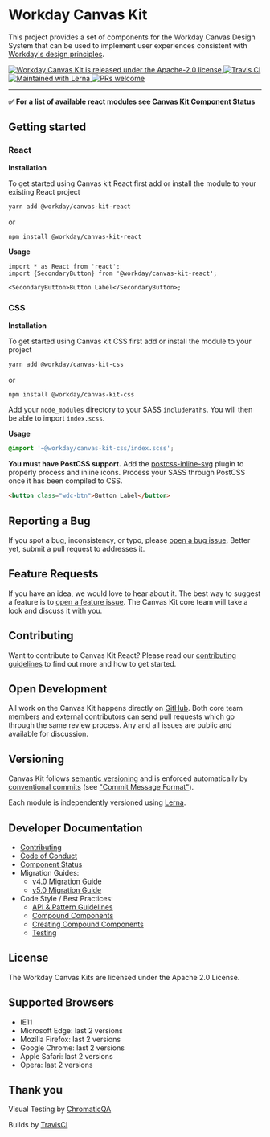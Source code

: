 # Workday Canvas Kit

This project provides a set of components for the Workday Canvas Design System that can be used to
implement user experiences consistent with
[Workday's design principles](https://design.workday.com/).

<a href="./LICENSE">
  <img src="https://img.shields.io/badge/license-Apache--2.0-blue.svg" alt="Workday Canvas Kit is released under the Apache-2.0 license" />
</a>
<a href="https://travis-ci.org/Workday/canvas-kit">
  <img src="https://travis-ci.com/Workday/canvas-kit.svg?token=oZpr7hcrwxtuCsrBb5dT&branch=master" alt="Travis CI">
</a>
<a href="https://lerna.js.org">
  <img src="https://img.shields.io/badge/maintained%20with-lerna-cc00ff.svg" alt="Maintained with Lerna" />
</a>
<a href="./modules/docs/mdx/CONTRIBUTING.mdx">
  <img src="https://img.shields.io/badge/PRs-welcome-brightgreen.svg" alt="PRs welcome" />
</a>

---

**:white_check_mark: For a list of available react modules see
[Canvas Kit Component Status](./modules/docs/mdx/COMPONENT_STATUS.mdx)**

## Getting started

### React

**Installation**

To get started using Canvas kit React first add or install the module to your existing React project

```sh
yarn add @workday/canvas-kit-react
```

or

```sh
npm install @workday/canvas-kit-react
```

**Usage**

```tsx
import * as React from 'react';
import {SecondaryButton} from '@workday/canvas-kit-react';

<SecondaryButton>Button Label</SecondaryButton>;
```

### CSS

**Installation**

To get started using Canvas kit CSS first add or install the module to your project

```sh
yarn add @workday/canvas-kit-css
```

or

```sh
npm install @workday/canvas-kit-css
```

Add your `node_modules` directory to your SASS `includePaths`. You will then be able to import
`index.scss`.

**Usage**

```scss
@import '~@workday/canvas-kit-css/index.scss';
```

**You must have PostCSS support.** Add the
[postcss-inline-svg](https://github.com/TrySound/postcss-inline-svg) plugin to properly process and
inline icons. Process your SASS through PostCSS once it has been compiled to CSS.

```html
<button class="wdc-btn">Button Label</button>
```

## Reporting a Bug

If you spot a bug, inconsistency, or typo, please
[open a bug issue](https://github.com/Workday/canvas-kit/issues/new?labels=bug&template=bug.md).
Better yet, submit a pull request to addresses it.

## Feature Requests

If you have an idea, we would love to hear about it. The best way to suggest a feature is to
[open a feature issue](https://github.com/Workday/canvas-kit/issues/new?labels=feature&template=feature.md).
The Canvas Kit core team will take a look and discuss it with you.

## Contributing

Want to contribute to Canvas Kit React? Please read our
[contributing guidelines](./modules/docs/mdx/CONTRIBUTING.mdx) to find out more and how to get
started.

## Open Development

All work on the Canvas Kit happens directly on [GitHub](https://github.com/Workday/canvas-kit). Both
core team members and external contributors can send pull requests which go through the same review
process. Any and all issues are public and available for discussion.

## Versioning

Canvas Kit follows [semantic versioning](https://semver.org/) and is enforced automatically by
[conventional commits](https://www.conventionalcommits.org/) (see
["Commit Message Format"](./modules/docs/mdx/CONTRIBUTING.mdx#commit-message-format)).

Each module is independently versioned using [Lerna](https://github.com/lerna/lerna).

## Developer Documentation

- [Contributing](./modules/docs/mdx/CONTRIBUTING.mdx)
- [Code of Conduct](./modules/docs/mdx/CODE_OF_CONDUCT.md)
- [Component Status](./modules/docs/mdx/COMPONENT_STATUS.mdx)
- Migration Guides:
  - [v4.0 Migration Guide](./modules/docs/mdx/4.0-MIGRATION-GUIDE.mdx)
  - [v5.0 Migration Guide](./modules/docs/mdx/5.0-MIGRATION-GUIDE.mdx)
- Code Style / Best Practices:
  - [API & Pattern Guidelines](./modules/docs/mdx/API_PATTERN_GUIDELINES.mdx)
  - [Compound Components](./modules/docs/mdx/COMPOUND_COMPONENTS.mdx)
  - [Creating Compound Components](./modules/docs/mdx/CREATING_COMPOUND_COMPONENTS.mdx)
  - [Testing](./modules/docs/mdx/TESTING.mdx)

## License

The Workday Canvas Kits are licensed under the Apache 2.0 License.

## Supported Browsers

- IE11
- Microsoft Edge: last 2 versions
- Mozilla Firefox: last 2 versions
- Google Chrome: last 2 versions
- Apple Safari: last 2 versions
- Opera: last 2 versions

## Thank you

Visual Testing by [ChromaticQA](https://www.chromaticqa.com/)

Builds by [TravisCI](https://www.chromaticqa.com/)
